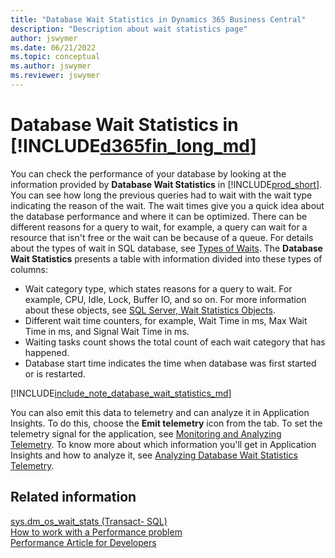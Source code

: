 ```yaml
---
title: "Database Wait Statistics in Dynamics 365 Business Central"
description: "Description about wait statistics page"
author: jswymer
ms.date: 06/21/2022
ms.topic: conceptual
ms.author: jswymer
ms.reviewer: jswymer
---
```


# Database Wait Statistics in [!INCLUDE[d365fin_long_md](../includes/d365fin_long_md.md)]

You can check the performance of your database by looking at the information provided by **Database Wait Statistics** in [!INCLUDE[prod_short](../developer/includes/prod_short.md)]. You can see how long the previous queries had to wait with the wait type indicating the reason of the wait. The wait times give you a quick idea about the database performance and where it can be optimized. There can be different reasons for a query to wait, for example, a query can wait for a resource that isn't free or the wait can be because of a queue. For details about the types of wait in SQL database, see [Types of Waits](/sql/relational-databases/system-dynamic-management-views/sys-dm-os-wait-stats-transact-sql#types-of-waits). The **Database Wait Statistics** presents a table with information divided into these types of columns:

* Wait category type, which states reasons for a query to wait. For example, CPU, Idle, Lock, 
Buffer IO, and so on. For more information about these objects, see [SQL Server, Wait Statistics Objects](/sql/relational-databases/performance-monitor/sql-server-wait-statistics-object).
* Different wait time counters, for example, Wait Time in ms, Max Wait Time in ms, and Signal Wait Time in ms.
* Waiting tasks count shows the total count of each wait category that has happened.
* Database start time indicates the time when database was first started or is restarted.

[!INCLUDE[include_note_database_wait_statistics_md](../includes/include-note-database-wait-statistics.md)]

You can also emit this data to telemetry and can analyze it in Application Insights. To do this, choose the **Emit telemetry** icon from the tab. To set the telemetry signal for the application, see [Monitoring and Analyzing Telemetry](telemetry-overview.md). To know more about which information you'll get in Application Insights and how to analyze it, see [Analyzing Database Wait Statistics Telemetry](telemetry-database-wait-statistics-trace.md).


## Related information

[sys.dm_os_wait_stats (Transact- SQL)](/sql/relational-databases/system-dynamic-management-views/sys-dm-os-wait-stats-transact-sql)  
[How to work with a Performance problem](../performance/performance-work-perf-problem.md)  
[Performance Article for Developers](../performance/performance-developer.md)



